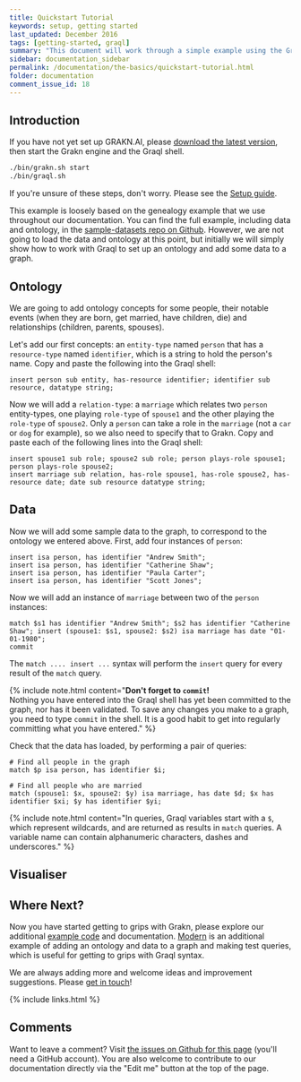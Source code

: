 ```yaml
---
title: Quickstart Tutorial
keywords: setup, getting started
last_updated: December 2016
tags: [getting-started, graql]
summary: "This document will work through a simple example using the Graql shell to show how to get started with GRAKN.AI."
sidebar: documentation_sidebar
permalink: /documentation/the-basics/quickstart-tutorial.html
folder: documentation
comment_issue_id: 18
---
```


<!--Will eventually cover the following:
insert ontology and data, and test out a basic query plus visualiser it
migrate data using graql migrator,
query data with no inference
insert rules,
query data with inference
analyse data using graql analytics
delete data
-->


## Introduction
If you have not yet set up GRAKN.AI, please [download the latest version](../resources/downloads.html), then start the Grakn engine and the Graql shell.

```bash
./bin/grakn.sh start
./bin/graql.sh
```

If you're unsure of these steps, don't worry. Please see the [Setup guide](../get-started/setup-guide.html).

This example is loosely based on the genealogy example that we use throughout our documentation. You can find the full example, including data and ontology, in the [sample-datasets repo on Github](https://github.com/graknlabs/sample-datasets/tree/master/genealogy-graph). However, we are not going to load the data and ontology at this point, but initially we will simply show how to work with Graql to set up an ontology and add some data to a graph. 


## Ontology

We are going to add ontology concepts for some people, their notable events (when they are born, get married, have children, die) and relationships (children, parents, spouses). 

Let's add our first concepts: an `entity-type` named `person` that has a `resource-type` named `identifier`, which is a string to hold the person's name. 
Copy and paste the following into the Graql shell:

```graql
insert person sub entity, has-resource identifier; identifier sub resource, datatype string;
```

Now we will add a `relation-type`: a `marriage` which relates two `person` entity-types, one playing `role-type` of `spouse1` and the other playing the `role-type` of `spouse2`.  Only a `person` can take a role in the `marriage` (not a `car` or `dog` for example), so we also need to specify that to Grakn. Copy and paste each of the following lines into the Graql shell:

```graql
insert spouse1 sub role; spouse2 sub role; person plays-role spouse1; person plays-role spouse2;
insert marriage sub relation, has-role spouse1, has-role spouse2, has-resource date; date sub resource datatype string;
```

## Data

Now we will add some sample data to the graph, to correspond to the ontology we entered above. First, add four instances of `person`:

```graql
insert isa person, has identifier "Andrew Smith";
insert isa person, has identifier "Catherine Shaw";
insert isa person, has identifier "Paula Carter";
insert isa person, has identifier "Scott Jones";
```

Now we will add an instance of `marriage` between two of the `person` instances:
```
match $s1 has identifier "Andrew Smith"; $s2 has identifier "Catherine Shaw"; insert (spouse1: $s1, spouse2: $s2) isa marriage has date "01-01-1980";
commit
```

The `match .... insert ...` syntax will perform the `insert` query for every result of the `match` query.


{% include note.html content="<b>Don't forget to `commit`!</b> <br /> Nothing you have entered into the Graql shell has yet been committed to the graph, nor has it been validated. To save any changes you make to a graph, you need to type `commit` in the shell. It is a good habit to get into regularly committing what you have entered." %}

Check that the data has loaded, by performing a pair of queries:

```graql
# Find all people in the graph
match $p isa person, has identifier $i;

# Find all people who are married
match (spouse1: $x, spouse2: $y) isa marriage, has date $d; $x has identifier $xi; $y has identifier $yi;  
```

{% include note.html content="In queries, Graql variables start with a `$`, which represent wildcards, and are returned as results in `match` queries. A variable name can contain alphanumeric characters, dashes and underscores." %}

## Visualiser

## Where Next?

Now you have started getting to grips with Grakn, please explore our additional [example code](../examples/examples.html) and documentation. [Modern](../examples/modern.html) is an additional example of adding an ontology and data to a graph and making test queries, which is useful for getting to grips with Graql syntax.

We are always adding more and welcome ideas and improvement suggestions. Please [get in touch](https://grakn.ai/community.html)!

{% include links.html %}

## Comments
Want to leave a comment? Visit <a href="https://github.com/graknlabs/docs/issues/18" target="_blank">the issues on Github for this page</a> (you'll need a GitHub account). You are also welcome to contribute to our documentation directly via the "Edit me" button at the top of the page.

